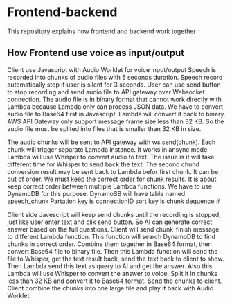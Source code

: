 # Frontend-backend
This repository explains how frontend and backend work together
## How Frontend use voice as input/output
Client use Javascript with Audio Worklet for voice input/output
Speech is recorded into chunks of audio files with 5 seconds duration. Speech record automatically stop if user is silent for 3 seconds.
User can use send button to stop recording and send audio file to API gateway over Websocket connection.
The audio file is in binary format that cannot work directly with Lambda because Lambda only can process JSON data.
We have to convert audio file to Base64 first in Javascript. Lambda will convert it back to binary.
AWS API Gateway only support message frame size less than 32 KB. So the audio file must be splited into files that is smaller than 32 KB in size.

The audio chunks will be sent to API gateway with ws.send(chunk). Each chunk will trigger separate Lambda instance. It works in ansync mode.
Lambda will use Whisper to convert audio to text. The issue is it will take different time for Whisper to send back the text.
The second chund conversion result may be sent back to Lambda befor first chunk. It can be out of order.
We must keep the correct order for chunk results. It is about keep correct order between multiple Lambda functions.
We have to use DynamoDB for this purpose.
DynamoSB will have table named speech_chunk
Partation key is connectionID
sort key is chunk dequence #

Client side Javescript will keep send chunks until the recording is stopped, just like user enter text and clik send button. So AI can generate correct answer based on the full questions.
Client will send chunk_finish message to different Lambda function. This function will search DynamoDB to find chunks in correct order. Combine them together in Base64 format, then convert Base64 file to binary file.
Then this Lambda function will send the file to Whisper, get the text result back, send the text back to client to show.
Then Lambda send this text as query to AI and get the answer.
Also this Lambda will use Whisper to convert the answer to voice. Split it in chunks less than 32 KB and convert it to Base64 format. Send the chunks to client.
Client combine the chunks into one large file and play it back with Audio Worklet.
